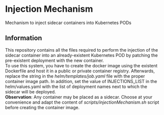 # Injection Mechanism
Mechanism to inject sidecar containers into Kubernetes PODs

## Information
This repository contains all the files required to perform the injection of the sidecar container into an already-existent Kubernetes POD by patching the pre-existent deployment with the new container. 
<br>
To use this system, you have to create the docker image using the existent Dockerfile and host it in a public or private container registry. Afterwards, replace the string _<path-to-container-registry>_ in the _helm/templates/job.yaml_ file with the proper container image path. 
<be>
In addition, set the value of INJECTIONS_LIST in the helm/values.yaml with the list of deployment names next to which the sidecar will be deployed. 
<br> 
**Observation**: Any container may be placed as a sidecar. Choose at your convenience and adapt the content of _scripts/injectionMechanism.sh_ script before creating the container image.
